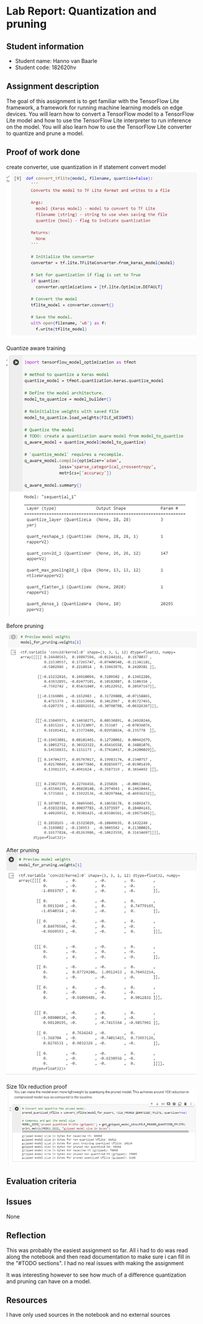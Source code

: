 # Lab Report: Quantization and pruning

## Student information

- Student name: Hanno van Baarle
- Student code: 182620hv

## Assignment description

The goal of this assignment is to get familiar with the TensorFlow Lite framework, a framework for running machine learning models on edge devices. You will learn how to convert a TensorFlow model to a TensorFlow Lite model and how to use the TensorFlow Lite interpreter to run inference on the model. You will also learn how to use the TensorFlow Lite converter to quantize and prune a model.

## Proof of work done

create converter, use quantization in if statement
convert model
![Alt text](image.png)

Quantize aware training
![Alt text](image-1.png)

Before pruning
![Alt text](image-2.png)

After pruning
![Alt text](image-3.png)

Size 10x reduction proof
![Alt text](image-4.png)

## Evaluation criteria

## Issues

None

## Reflection

This was probably the easiest assignment so far. All i had to do was read along the notebook and then read documentation to make sure i can fill in the "#TODO sections". I had no real issues with making the assignment

It was interesting however to see how much of a difference quantization and pruning can have on a model.

## Resources

I have only used sources in the notebook and no external sources
